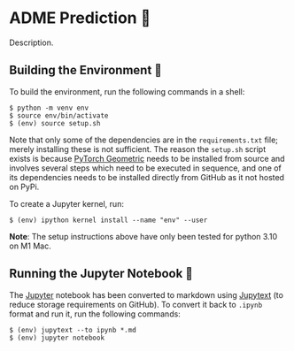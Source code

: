 # ADME Prediction :microscope:

Description.


## Building the Environment :hammer:

To build the environment, run the following commands in a shell:

```
$ python -m venv env
$ source env/bin/activate
$ (env) source setup.sh
```

Note that only some of the dependencies are in the `requirements.txt` file; merely 
installing these is not sufficient. The reason the `setup.sh` script exists is because [PyTorch Geometric](https://pytorch-geometric.readthedocs.io/en/latest/) needs to be 
installed from source and involves several steps which need to be executed in sequence, 
and one of its dependencies needs to be installed directly from GitHub as it not hosted 
on PyPi.

To create a Jupyter kernel, run:

```
$ (env) ipython kernel install --name "env" --user
```

**Note**: The setup instructions above have only been tested for python 3.10 on M1 Mac. 


## Running the Jupyter Notebook :running:

The [Jupyter](https://jupyter.org/) notebook has been converted to markdown using 
[Jupytext](https://jupytext.readthedocs.io/en/latest/install.html) (to reduce storage requirements on GitHub). To convert it back to `.ipynb` format and run it, run the following commands:

```
$ (env) jupytext --to ipynb *.md 
$ (env) jupyter notebook
```
